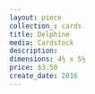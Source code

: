 ```yaml
---
layout: piece
collection_: cards
title: Delphine
media: Cardstock
description:
dimensions: 4½ x 5½
price: $3.50
create_date: 2016
---
```

